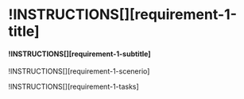 # !INSTRUCTIONS[][requirement-1-title]

#### !INSTRUCTIONS[][requirement-1-subtitle]

!INSTRUCTIONS[][requirement-1-scenerio]

!INSTRUCTIONS[][requirement-1-tasks]